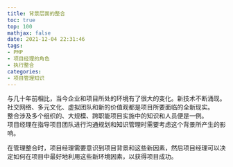 ```yaml
---
title: 背景层面的整合
toc: true
top: 100
mathjax: false
date: 2021-12-04 22:31:46
tags:
- PMP
- 项目经理的角色
- 执行整合
categories:
- 项目管理知识
---
```

与几十年前相比，当今企业和项目所处的环境有了很大的变化。新技术不断涌现。  
社交网络、多元文化、虚拟团队和新的价值观都是项目所要面临的全新现实。  
整合涉及多个组织的、大规模、跨职能项目实施中的知识和人员便是一例。  
项目经理在指导项目团队进行沟通规划和知识管理时需要考虑这个背景所产生的影响。

在管理整合时，项目经理需要意识到项目背景和这些新因素，然后项目经理可以决定如何在项目中最好地利用这些新环境因素，以获得项目成功。
